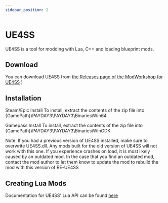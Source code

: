 ```yaml
---
sidebar_position: 2
---
```


# UE4SS

UE4SS is a tool for modding with Lua, C++ and loading blueprint mods.

## Download
You can download UE4SS from [the Releases page of the ModWorkshop for UE4SS](https://modworkshop.net/mod/47771)
)

## Installation
Steam/Epic Install
To install, extract the contents of the zip file into {GamePath}\PAYDAY3\PAYDAY3\Binaries\Win64

Gamepass Install
To install, extract the contents of the zip file into {GamePath}\PAYDAY3\PAYDAY3\Binaries\WinGDK

Note:
If you had a previous version of UE4SS installed, make sure to overwrite UE4SS.dll.
Any mods built for the old version of UE4SS will not work with this one. If you experience crashes on load, it is most likely caused by an outdated mod.
In the case that you find an outdated mod, contact the mod author to let them know to update the mod to rebuild the mod with this version of RE-UE4SS

## Creating Lua Mods
Documentation for UE4SS' Lua API can be found [here](https://docs.ue4ss.com/lua-api.html)
